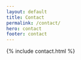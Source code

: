 ```yaml
---
layout: default
title: Contact
permalink: /contact/
hero: contact
footer: contact
---
```


{% include contact.html %}
